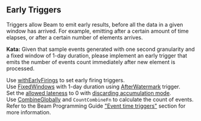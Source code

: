 <!--
  ~ Licensed to the Apache Software Foundation (ASF) under one
  ~ or more contributor license agreements.  See the NOTICE file
  ~ distributed with this work for additional information
  ~ regarding copyright ownership.  The ASF licenses this file
  ~ to you under the Apache License, Version 2.0 (the
  ~ "License"); you may not use this file except in compliance
  ~ with the License.  You may obtain a copy of the License at
  ~
  ~     http://www.apache.org/licenses/LICENSE-2.0
  ~
  ~ Unless required by applicable law or agreed to in writing, software
  ~ distributed under the License is distributed on an "AS IS" BASIS,
  ~ WITHOUT WARRANTIES OR CONDITIONS OF ANY KIND, either express or implied.
  ~ See the License for the specific language governing permissions and
  ~ limitations under the License.
  -->

Early Triggers
--------------

Triggers allow Beam to emit early results, before all the data in a given window has arrived. For
example, emitting after a certain amount of time elapses, or after a certain number of elements
arrives.

**Kata:** Given that sample events generated with one second granularity and a fixed window of 1-day duration,
please implement an early trigger that emits the number of events count immediately after new
element is processed.

<div class="hint">
  Use <a href="https://beam.apache.org/releases/pydoc/current/apache_beam.transforms.trigger.html#apache_beam.transforms.trigger.AfterWatermark">
  withEarlyFirings</a> to set early firing triggers.
</div>

<div class="hint">
  Use <a href="https://beam.apache.org/releases/pydoc/current/apache_beam.transforms.window.html#apache_beam.transforms.window.FixedWindows">
  FixedWindows</a> with 1-day duration using
  <a href="https://beam.apache.org/releases/pydoc/current/apache_beam.transforms.trigger.html#apache_beam.transforms.trigger.AfterWatermark">
  AfterWatermark</a> trigger.
</div>

<div class="hint">
  Set the <a href="https://beam.apache.org/releases/pydoc/current/apache_beam.transforms.core.html?highlight=allowed_lateness#apache_beam.transforms.core.Windowing">
  allowed lateness</a> to 0 with
  <a href="https://beam.apache.org/releases/pydoc/current/apache_beam.transforms.trigger.html#apache_beam.transforms.trigger.AccumulationMode">
    discarding accumulation mode</a>.
</div>

<div class="hint">
  Use <a href="https://beam.apache.org/releases/pydoc/2.31.0/apache_beam.transforms.core.html#apache_beam.transforms.core.CombineGlobally">
  CombineGlobally</a> and
  <code>CountCombineFn</code> to calculate the count of events.
</div>

<div class="hint">
  Refer to the Beam Programming Guide
  <a href="https://beam.apache.org/documentation/programming-guide/#event-time-triggers">
    "Event time triggers"</a> section for more information.
</div>
